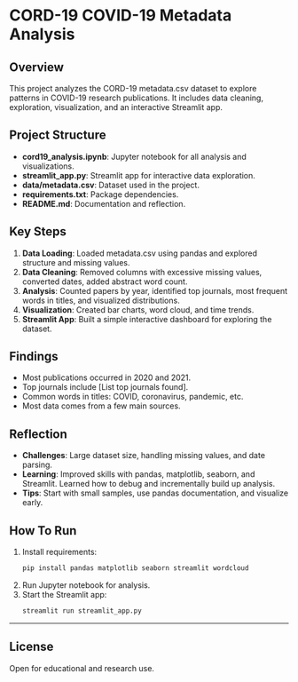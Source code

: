 # CORD-19 COVID-19 Metadata Analysis

## Overview
This project analyzes the CORD-19 metadata.csv dataset to explore patterns in COVID-19 research publications. It includes data cleaning, exploration, visualization, and an interactive Streamlit app.

## Project Structure
- **cord19_analysis.ipynb**: Jupyter notebook for all analysis and visualizations.
- **streamlit_app.py**: Streamlit app for interactive data exploration.
- **data/metadata.csv**: Dataset used in the project.
- **requirements.txt**: Package dependencies.
- **README.md**: Documentation and reflection.

## Key Steps
1. **Data Loading**: Loaded metadata.csv using pandas and explored structure and missing values.
2. **Data Cleaning**: Removed columns with excessive missing values, converted dates, added abstract word count.
3. **Analysis**: Counted papers by year, identified top journals, most frequent words in titles, and visualized distributions.
4. **Visualization**: Created bar charts, word cloud, and time trends.
5. **Streamlit App**: Built a simple interactive dashboard for exploring the dataset.

## Findings
- Most publications occurred in 2020 and 2021.
- Top journals include [List top journals found].
- Common words in titles: COVID, coronavirus, pandemic, etc.
- Most data comes from a few main sources.

## Reflection
- **Challenges**: Large dataset size, handling missing values, and date parsing.
- **Learning**: Improved skills with pandas, matplotlib, seaborn, and Streamlit. Learned how to debug and incrementally build up analysis.
- **Tips**: Start with small samples, use pandas documentation, and visualize early.

## How To Run
1. Install requirements:
    ```bash
    pip install pandas matplotlib seaborn streamlit wordcloud
    ```
2. Run Jupyter notebook for analysis.
3. Start the Streamlit app:
    ```bash
    streamlit run streamlit_app.py
    ```

---

## License
Open for educational and research use.
